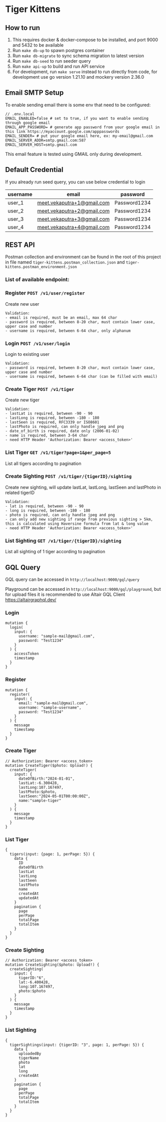 # Tiger Kittens

## How to run

1. This requires docker & docker-compose to be installed, and port 9000 and 5432 to be available
2. Run `make db-up` to spawn postgres container
3. Run `make db-migrate` to sync schema migration to latest version
4. Run `make db-seed` to run seeder query
5. Run `make api-up` to build and run API service
6. For development, run `make serve` instead to run directly from code, for development use go version 1.21.10 and mockery version 2.36.0

## Email SMTP Setup

To enable sending email there is some env that need to be configured:
```
// .env.local
EMAIL_ENABLED=false # set to true, if you want to enable sending through google email
EMAIL_APP_PASSWORD= # generate app password from your google email in this link https://myaccount.google.com/apppasswords
EMAIL_SENDER= # put your google email here, ex: my-email@gmail.com
EMAIL_SERVER_ADDR=smtp.gmail.com:587
EMAIL_SERVER_HOST=smtp.gmail.com
```

This email feature is tested using GMAIL only during development.

## Default Credential

If you already run seed query, you can use below credential to login

| username | email                      | password     |
|----------|----------------------------|--------------|
| user_1   | meet.vekaputra+1@gmail.com | Password1234 |
| user_2   | meet.vekaputra+2@gmail.com | Password1234 |
| user_3   | meet.vekaputra+3@gmail.com | Password1234 |
| user_4   | meet.vekaputra+4@gmail.com | Password1234 |

## REST API

Postman collection and environment can be found in the root of this project in file named `tiger-kittens.postman_collection.json` and `tiger-kittens.postman_environment.json`

### List of available endpoint:

### Register `POST /v1/user/register`

Create new user
```
Validation:
- email is required, must be an email, max 64 char
- password is required, between 8-20 char, must contain lower case, upper case and number
- username is required, between 6-64 char, only alphanum
```

### Login `POST /v1/user/login`

Login to existing user
```
Validation:
- password is required, between 8-20 char, must contain lower case, upper case and number
- username is required, between 6-64 char (can be filled with email)
```

### Create Tiger `POST /v1/tiger`

Create new tiger
```
Validation:
- lastLat is required, between -90 - 90
- lastLong is required, between -180 - 180
- lastSeen is required, RFC3339 or ISO8601
- lastPhoto is required, can only handle jpeg and png
- date_of_birth is required, date only (2006-01-02)
- name is required, between 3-64 char
- need HTTP Header 'Authorization: Bearer <access_token>'
```

### List Tiger `GET /v1/tiger?page=1&per_page=5`

List all tigers according to pagination

### Create Sighting `POST /v1/tiger/{tigerID}/sighting`

Create new sighting, will update lastLat, lastLong, lastSeen and lastPhoto in related tigerID
```
Validation:
- lat is required, between -90 - 90
- long is required, between -180 - 180
- photo is required, can only handle jpeg and png
- can only add new sighting if range from previous sighting > 5km, this is calculated using Haversine formula from lat & long value
- need HTTP Header 'Authorization: Bearer <access_token>'
```

### List Sighting `GET /v1/tiger/{tigerID}/sighting`

List all sighting of 1 tiger according to pagination

## GQL Query

GQL query can be accessed in `http://localhost:9000/gql/query`

Playground can be accessed in `http://localhost:9000/gql/playground`, but for upload files it is recommended to use Altair GQL Client https://altairgraphql.dev/  

### Login

```
mutation {
  login(
    input: {
      username: "sample-mail@gmail.com", 
      password: "Test1234"
    }
  ) {
    accessToken
    timestamp
  }
}
```

### Register

```
mutation {
  register(
    input: {
      email: "sample-mail@gmail.com", 
      username: "sample-username", 
      password: "Test1234"
    }
  ) {
    message
    timestamp
  }
}
```

### Create Tiger

```
// Authorization: Bearer <access_token>
mutation CreateTiger($photo: Upload!) {
  createTiger(
    input: {
      dateOfBirth:"2024-01-01",
      lastLat:-6.300428,
      lastLong:107.167497,
      lastPhoto:$photo,
      lastSeen:"2024-05-01T00:00:00Z",
      name:"sample-tiger"
    }
  ) {
    message
    timestamp
  }
}
```

### List Tiger

```
{
  tigers(input: {page: 1, perPage: 5}) {
    data {
      ID
      dateOfBirth
      lastLat
      lastLong
      lastSeen
      lastPhoto
      name
      createdAt
      updatedAt
    }
    pagination {
      page
      perPage
      totalPage
      totalItem
    }
  }
}
```

### Create Sighting

```
// Authorization: Bearer <access_token>
mutation CreateSighting($photo: Upload!) {
  createSighting(
    input: {
      tigerID:"6",
      lat:-6.400428,
      long:107.167497,
      photo:$photo
    }
  ) {
    message
    timestamp
  }
}
```

### List Sighting

```
{
  tigerSightings(input: {tigerID: "3", page: 1, perPage: 5}) {
    data {
      uploadedBy
      tigerName
      photo
      lat
      long
      createdAt
    }
    pagination {
      page
      perPage
      totalPage
      totalItem
    }
  }
}
```
